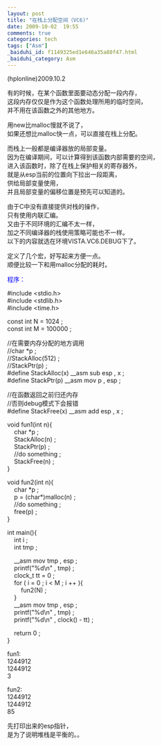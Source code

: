 ```yaml
---
layout: post
title: "在栈上分配空间（VC6)"
date: 2009-10-02  19:55
comments: true
categories: tech
tags: ["Asm"]
_baiduhi_id: f1149325ed1e646a35a80f47.html
_baiduhi_category: Asm
---
```


<p>(hplonline)2009.10.2</p>
<p>有的时候，在某个函数里面要动态分配一段内存，<br/>
这段内存仅仅是作为这个函数处理所用的临时空间，<br/>
并不用在该函数之外的其他地方。</p>
<p>用new比malloc慢就不说了，<br/>
如果还想比malloc快一点，可以直接在栈上分配。</p>
<p>而栈上一般都是编译器放的局部变量。<br/>
因为在编译期间，可以计算得到该函数内部需要的空间，<br/>
进入该函数时，除了在栈上保护相关的寄存器外，<br/>
就是从esp当前的位置向下拉出一段距离，<br/>
供给局部变量使用，<br/>
并且局部变量的偏移位置是预先可以知道的。</p>
<p>由于C中没有直接提供对栈的操作，<br/>
只有使用内联汇编。<br/>
又由于不同环境的汇编不太一样，<br/>
加之不同编译器的栈使用策略可能也不一样。<br/>
以下的内容就选在环境VISTA.VC6.DEBUG下了。</p>
<p>定义了几个宏，好写起来方便一点。<br/>
顺便比较一下和用malloc分配的耗时。</p>
<p><font color="#0000ff">程序：</font></p>
<p>#include &lt;stdio.h&gt;<br/>
#include &lt;stdlib.h&gt;<br/>
#include &lt;time.h&gt;</p>
<p>const int N = 1024 ;<br/>
const int M = 100000 ;</p>
<p>//在需要内存分配的地方调用<br/>
//char *p ;<br/>
//StackAlloc(512) ;<br/>
//StackPtr(p) ;<br/>
#define StackAlloc(x) __asm sub esp , x ;<br/>
#define StackPtr(p) __asm mov p , esp ;</p>
<p>//在函数返回之前归还内存<br/>
//否则debug模式下会报错<br/>
#define StackFree(x) __asm add esp , x ;</p>
<p>void fun1(int n){<br/>
     char *p ;<br/>
     StackAlloc(n) ;<br/>
     StackPtr(p) ;<br/>
     //do something ;<br/>
     StackFree(n) ;<br/>
}</p>
<p>void fun2(int n){<br/>
     char *p ;<br/>
     p = (char*)malloc(n) ;<br/>
     //do something ;<br/>
     free(p) ;<br/>
}</p>
<p>int main(){<br/>
     int i ;<br/>
     int tmp ;</p>
<p>     __asm mov tmp , esp ;<br/>
     printf("%d\n" , tmp) ;<br/>
     clock_t tt = 0 ;<br/>
     for ( i = 0 ; i &lt; M ; i ++ ){<br/>
         fun2(N) ;<br/>
     }<br/>
     __asm mov tmp , esp ;<br/>
     printf("%d\n" , tmp) ;<br/>
     printf("%d\n" , clock() - tt) ;</p>
<p>     return 0 ;<br/>
}</p>
<p>fun1:<br/>
1244912<br/>
1244912<br/>
3</p>
<p>fun2:<br/>
1244912<br/>
1244912<br/>
85</p>
<p>先打印出来的esp指针，<br/>
是为了说明堆栈是平衡的。。</p>
<p> </p>
